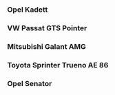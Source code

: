 ### Opel Kadett

### VW Passat GTS Pointer

### Mitsubishi Galant AMG

### Toyota Sprinter Trueno AE 86

### Opel Senator

